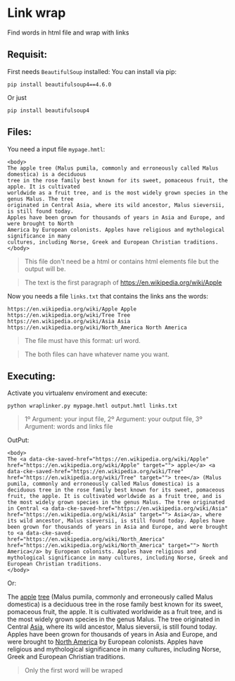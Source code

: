 # Link wrap
Find words in html file and wrap with links

## Requisit:
First needs `BeautifulSoup` installed: You can install via pip:

`pip install beautifulsoup4==4.6.0`

Or just 

`pip install beautifulsoup4`


## Files:
You need a input file `mypage.hmtl`:

```hmtl
<body>
The apple tree (Malus pumila, commonly and erroneously called Malus domestica) is a deciduous
tree in the rose family best known for its sweet, pomaceous fruit, the apple. It is cultivated
worldwide as a fruit tree, and is the most widely grown species in the genus Malus. The tree
originated in Central Asia, where its wild ancestor, Malus sieversii, is still found today.
Apples have been grown for thousands of years in Asia and Europe, and were brought to North
America by European colonists. Apples have religious and mythological significance in many
cultures, including Norse, Greek and European Christian traditions.
</body>
```
> This file don't need be a html or contains html elements file but the output will be.

> The text is the first paragraph of https://en.wikipedia.org/wiki/Apple

Now you needs a file `links.txt` that contains the links ans the words:


```
https://en.wikipedia.org/wiki/Apple Apple
https://en.wikipedia.org/wiki/Tree Tree
https://en.wikipedia.org/wiki/Asia Asia
https://en.wikipedia.org/wiki/North_America North America
```
> The file must have this format: url word.

> The both files can have whatever name you want.

## Executing:
Activate you virtualenv enviroment and execute:


`python wraplinker.py mypage.hmtl output.hmtl links.txt`

> 1º Argument: your input file, 2º Argument: your output file, 3º Argument: words and links file

OutPut:

```hmtl
<body>
The <a data-cke-saved-href="https://en.wikipedia.org/wiki/Apple" href="https://en.wikipedia.org/wiki/Apple" target=""> apple</a> <a data-cke-saved-href="https://en.wikipedia.org/wiki/Tree" href="https://en.wikipedia.org/wiki/Tree" target=""> tree</a> (Malus pumila, commonly and erroneously called Malus domestica) is a deciduous tree in the rose family best known for its sweet, pomaceous fruit, the apple. It is cultivated worldwide as a fruit tree, and is the most widely grown species in the genus Malus. The tree originated in Central <a data-cke-saved-href="https://en.wikipedia.org/wiki/Asia" href="https://en.wikipedia.org/wiki/Asia" target=""> Asia</a>, where its wild ancestor, Malus sieversii, is still found today. Apples have been grown for thousands of years in Asia and Europe, and were brought to <a data-cke-saved-href="https://en.wikipedia.org/wiki/North_America" href="https://en.wikipedia.org/wiki/North_America" target=""> North America</a> by European colonists. Apples have religious and mythological significance in many cultures, including Norse, Greek and European Christian traditions.
</body>
```

Or:

<body>
The <a data-cke-saved-href="https://en.wikipedia.org/wiki/Apple" href="https://en.wikipedia.org/wiki/Apple" target=""> apple</a> <a data-cke-saved-href="https://en.wikipedia.org/wiki/Tree" href="https://en.wikipedia.org/wiki/Tree" target=""> tree</a> (Malus pumila, commonly and erroneously called Malus domestica) is a deciduous tree in the rose family best known for its sweet, pomaceous fruit, the apple. It is cultivated worldwide as a fruit tree, and is the most widely grown species in the genus Malus. The tree originated in Central <a data-cke-saved-href="https://en.wikipedia.org/wiki/Asia" href="https://en.wikipedia.org/wiki/Asia" target=""> Asia</a>, where its wild ancestor, Malus sieversii, is still found today. Apples have been grown for thousands of years in Asia and Europe, and were brought to <a data-cke-saved-href="https://en.wikipedia.org/wiki/North_America" href="https://en.wikipedia.org/wiki/North_America" target=""> North America</a> by European colonists. Apples have religious and mythological significance in many cultures, including Norse, Greek and European Christian traditions.
</body>

> Only the first word will be wraped

